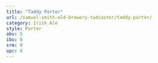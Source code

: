 ```yaml
---
title: "Taddy Porter"
url: /samuel-smith-old-brewery-tadcaster/taddy-porter/
category: Irish Ale
style: Porter
abv: 5
ibu: 0
srm: 0
upc: 0
---
```


